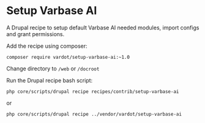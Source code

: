 # Setup Varbase AI

A Drupal recipe to setup default Varbase AI needed modules, import configs and grant permissions.

Add the recipe using composer:
```
composer require vardot/setup-varbase-ai:~1.0
```

Change directory to `/web` or `/docroot`

Run the Drupal recipe bash script:
```
php core/scripts/drupal recipe recipes/contrib/setup-varbase-ai
```
or
```
php core/scripts/drupal recipe ../vendor/vardot/setup-varbase-ai
```